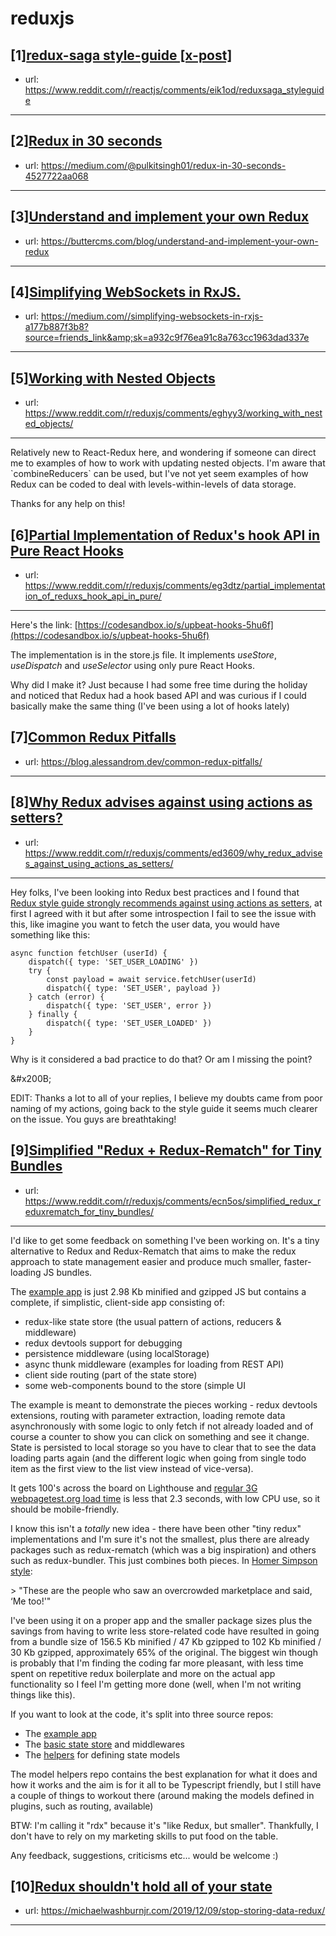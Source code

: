 # reduxjs
## [1][redux-saga style-guide [x-post]](https://www.reddit.com/r/reduxjs/comments/eik2ak/reduxsaga_styleguide_xpost/)
- url: https://www.reddit.com/r/reactjs/comments/eik1od/reduxsaga_styleguide
---

## [2][Redux in 30 seconds](https://www.reddit.com/r/reduxjs/comments/eiktfu/redux_in_30_seconds/)
- url: https://medium.com/@pulkitsingh01/redux-in-30-seconds-4527722aa068
---

## [3][Understand and implement your own Redux](https://www.reddit.com/r/reduxjs/comments/ehoea2/understand_and_implement_your_own_redux/)
- url: https://buttercms.com/blog/understand-and-implement-your-own-redux
---

## [4][Simplifying WebSockets in RxJS.](https://www.reddit.com/r/reduxjs/comments/ehbvdf/simplifying_websockets_in_rxjs/)
- url: https://medium.com//simplifying-websockets-in-rxjs-a177b887f3b8?source=friends_link&amp;sk=a932c9f76ea91c8a763cc1963dad337e
---

## [5][Working with Nested Objects](https://www.reddit.com/r/reduxjs/comments/eghyy3/working_with_nested_objects/)
- url: https://www.reddit.com/r/reduxjs/comments/eghyy3/working_with_nested_objects/
---
Relatively new to React-Redux here, and wondering if someone can direct me to examples of how to work with updating nested objects. I'm aware that \`combineReducers\` can be used, but I've not yet seem examples of how Redux can be coded to deal with levels-within-levels of data storage.

Thanks for any help on this!
## [6][Partial Implementation of Redux's hook API in Pure React Hooks](https://www.reddit.com/r/reduxjs/comments/eg3dtz/partial_implementation_of_reduxs_hook_api_in_pure/)
- url: https://www.reddit.com/r/reduxjs/comments/eg3dtz/partial_implementation_of_reduxs_hook_api_in_pure/
---
Here's the link: [https://codesandbox.io/s/upbeat-hooks-5hu6f](https://codesandbox.io/s/upbeat-hooks-5hu6f)   


The implementation is in the store.js file. It implements *useStore*, *useDispatch* and *useSelector* using only pure React Hooks.   


Why did I make it? Just because I had some free time during the holiday and noticed that Redux had a hook based API and was curious if I could basically make the same thing (I've been using a lot of hooks lately)
## [7][Common Redux Pitfalls](https://www.reddit.com/r/reduxjs/comments/eepifw/common_redux_pitfalls/)
- url: https://blog.alessandrom.dev/common-redux-pitfalls/
---

## [8][Why Redux advises against using actions as setters?](https://www.reddit.com/r/reduxjs/comments/ed3609/why_redux_advises_against_using_actions_as_setters/)
- url: https://www.reddit.com/r/reduxjs/comments/ed3609/why_redux_advises_against_using_actions_as_setters/
---
Hey folks, I've been looking into Redux best practices and I found that [Redux style guide strongly recommends against using actions as setters](https://redux.js.org/style-guide/style-guide#model-actions-as-events-not-setters), at first I agreed with it but after some introspection I fail to see the issue with this, like imagine you want to fetch the user data, you would have something like this:

    async function fetchUser (userId) {
        dispatch({ type: 'SET_USER_LOADING' })
        try {
            const payload = await service.fetchUser(userId)
            dispatch({ type: 'SET_USER', payload })
        } catch (error) {
            dispatch({ type: 'SET_USER', error })
        } finally {
            dispatch({ type: 'SET_USER_LOADED' })
        }
    }

Why is it considered a bad practice to do that? Or am I missing the point?

&amp;#x200B;

EDIT: Thanks a lot to all of your replies, I believe my doubts came from poor naming of my actions, going back to the style guide it seems much clearer on the issue. You guys are breathtaking!
## [9][Simplified "Redux + Redux-Rematch" for Tiny Bundles](https://www.reddit.com/r/reduxjs/comments/ecn5os/simplified_redux_reduxrematch_for_tiny_bundles/)
- url: https://www.reddit.com/r/reduxjs/comments/ecn5os/simplified_redux_reduxrematch_for_tiny_bundles/
---
I'd like to get some feedback on something I've been working on. It's a tiny alternative to Redux and Redux-Rematch that aims to make the redux approach to state management easier and produce much smaller, faster-loading JS bundles.

The [example app](https://captaincodeman.github.io/rdx-example/) is just 2.98 Kb minified and gzipped JS but contains a complete, if simplistic, client-side app consisting of:

- redux-like state store (the usual pattern of actions, reducers &amp; middleware)
- redux devtools support for debugging
- persistence middleware (using localStorage)
- async thunk middleware (examples for loading from REST API)
- client side routing (part of the state store)
- some web-components bound to the store (simple UI

The example is meant to demonstrate the pieces working - redux devtools extensions, routing with parameter extraction, loading remote data asynchronously with some logic to only fetch if not already loaded and of course a counter to show you can click on something and see it change. State is persisted to local storage so you have to clear that to see the data loading parts again (and the different logic when going from single todo item as the first view to the list view instead of vice-versa).

It gets 100's across the board on Lighthouse and [regular 3G webpagetest.org load time](https://www.webpagetest.org/result/191219_FP_6539bbcb495ead0943f0cb123a82d829/#run3) is less that 2.3 seconds, with low CPU use, so it should be mobile-friendly.

I know this isn't a _totally_ new idea - there have been other "tiny redux" implementations and I'm sure it's not the smallest, plus there are already packages such as redux-rematch (which was a big inspiration) and others such as redux-bundler. This just combines both pieces. In [Homer Simpson style](https://comb.io/V9E2bk):

&gt; "These are the people who saw an overcrowded marketplace and said, ‘Me too!'"

I've been using it on a proper app and the smaller package sizes plus the savings from having to write less store-related code have resulted in going from a bundle size of 156.5 Kb minified / 47 Kb gzipped to 102 Kb minified / 30 Kb gzipped, approximately 65% of the original. The biggest win though is probably that I'm finding the coding far more pleasant, with less time spent on repetitive redux boilerplate and more on the actual app functionality so I feel I'm getting more done (well, when I'm not writing things like this).

If you want to look at the code, it's split into three source repos:

* The [example app](https://github.com/CaptainCodeman/rdx-example)
* The [basic state store](https://github.com/CaptainCodeman/rdx) and middlewares
* The [helpers](https://github.com/CaptainCodeman/rdx-model) for defining state models

The model helpers repo contains the best explanation for what it does and how it works and the aim is for it all to be Typescript friendly, but I still have a couple of things to workout there (around making the models defined in plugins, such as routing, available)

BTW: I'm calling it "rdx" because it's "like Redux, but smaller". Thankfully, I don't have to rely on my marketing skills to put food on the table.

Any feedback, suggestions, criticisms etc... would be welcome :)
## [10][Redux shouldn't hold all of your state](https://www.reddit.com/r/reduxjs/comments/ec4ahq/redux_shouldnt_hold_all_of_your_state/)
- url: https://michaelwashburnjr.com/2019/12/09/stop-storing-data-redux/
---

